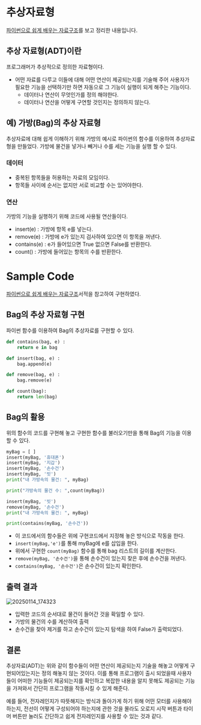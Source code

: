 # 추상자료형
[파이썬으로 쉽게 배우는 자료구조](https://www.booksr.co.kr/product/%ED%8C%8C%EC%9D%B4%EC%8D%AC%EC%9C%BC%EB%A1%9C-%EC%89%BD%EA%B2%8C-%EB%B0%B0%EC%9A%B0%EB%8A%94-%EC%9E%90%EB%A3%8C%EA%B5%AC%EC%A1%B0/)를 보고 정리한 내용입니다.

## 추상 자료형(ADT)이란
프로그래머가 추상적으로 정의한 자료형이다.
* 어떤 자료를 다루고 이들에 대해 어떤 연산이 제공되는지를 기술해 주어 사용자가 필요한 기능을 선택하기만 하면 자동으로 그 기능이 실행이 되게 해주는 기능이다.
  * 데이터나 연산이 무엇인가를 정의 해야한다.
  * 데이터나 연산을 어떻게 구연할 것인지는 정의하지 않는다.
## 예) 가방(Bag)의 추상 자료형
추상자료에 대해 쉽게 이해하기 위해 가방의 예시로 파이썬의 함수를 이용하여 추상자료형을 만들었다. 가방에 물건을 넣거나 빼거나 수를 세는 기능을 실행 할 수 있다.

### 데이터
* 중복된 항목들을 허용하는 자료의 모임이다.
* 항목들 사이에 순서는 없지만 서로 비교할 수는 있어야한다.

### 연산
가방의 기능을 실행하기 위해 코드에 사용될 연산들이다.

* insert(e) : 가방에 항목 e를 넣는다.
* remove(e) : 가방에 e가 있는지 검사하여 있으면 이 항목을 꺼낸다.
* contains(e) : e가 들어있으면 True 없으면 False를 반환한다.
* count() : 가방에 들어있는 항목의 수를 반환한다.

# Sample Code
[파이썬으로 쉽게 배우는 자료구조](https://www.booksr.co.kr/product/%ED%8C%8C%EC%9D%B4%EC%8D%AC%EC%9C%BC%EB%A1%9C-%EC%89%BD%EA%B2%8C-%EB%B0%B0%EC%9A%B0%EB%8A%94-%EC%9E%90%EB%A3%8C%EA%B5%AC%EC%A1%B0/)서적을 참고하여 구현하였다.

## Bag의 추상 자료형 구현
파이썬 함수를 이용하여 Bag의 추상자료를 구현할 수 있다.
```python
def contains(bag, e) :
    return e in bag

def insert(bag, e) :
    bag.append(e)

def remove(bag, e) :
    bag.remove(e)

def count(bag):
    return len(bag)
```
## Bag의 활용
위의 함수의 코드를 구현해 놓고 구현한 함수를 불러오기만을 통해 Bag의 기능을 이용할 수 있다.
```python
myBag = [ ]
insert(myBag, '휴대폰')
insert(myBag, '지갑')
insert(myBag, '손수건')
insert(myBag, '빗')
print("내 가방속의 물건: ", myBag)

print("가방속의 물건 수: ",count(myBag))

insert(myBag, '빗')
remove(myBag, '손수건')
print("내 가방속의 물건: ", myBag)

print(contains(myBag, '손수건'))
```
* 이 코드에서의 함수들은 위에 구현코드에서 지정해 놓은 방식으로 작동을 한다.
* `insert(myBag,'e')`를 통해 myBag에 e를 삽입을 한다.
* 위에서 구현한 `count(myBag)` 함수를 통해 bag 리스트의 길이를 계산한다.
* `remove(myBag, '손수건')`을 통해 손수건이 있는지 찾은 후에 손수건을 꺼낸다.
* `contains(myBag, '손수건')`은 손수건이 있는지 확인한다.
## 출력 결과
![20250114_174323](https://github.com/user-attachments/assets/8cd6fc26-cb34-4937-a66a-96a910fc9332)
* 입력한 코드의 순서대로 물건이 들어간 것을 확일할 수 있다.
* 가방의 물건의 수를 계산하여 출력
* 손수건을 찾아 제거를 하고 손수건이 있는지 탐색을 하여 False가 출력되었다.

## 결론
추상자료(ADT)는 위와 같이 함수들이 어떤 연산이 제공되는지 기술을 해놓고 어떻게 구현되어있는지는 정의 해놓지 않는 것이다. 이를 통해 프로그램이 출시 되었을때 사용자들이 어떠한 기능들이 제공되는지를 확인하고 복잡한 내용을 알지 못해도 제공되는 기능을 가져와서 간단히 프로그램을 작동시킬 수 있게 해준다.  
   
예를 들어, 전자레인지가 따뜻해지는 방식과 돌아가게 하기 위해 어떤 모터를 사용해야 하는지, 전선이 어떻게 구성되어야 하는지에 관한 것을 몰라도 오로지 시작 버튼과 타이머 버튼만 눌러도 간단하고 쉽게 전자레인지를 사용할 수 있는 것과 같다.
